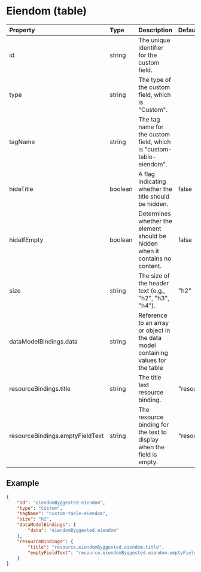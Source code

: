 # Eiendom (table)

| Property                        | Type    | Description                                                                       | Default value                             |
| :------------------------------ | :------ | :-------------------------------------------------------------------------------- | :---------------------------------------- |
| id                              | string  | The unique identifier for the custom field.                                       |                                           |
| type                            | string  | The type of the custom field, which is "Custom".                                  |                                           |
| tagName                         | string  | The tag name for the custom field, which is "custom-table-eiendom".               |                                           |
| hideTitle                       | boolean | A flag indicating whether the title should be hidden.                             | false                                     |
| hideIfEmpty                     | boolean | Determines whether the element should be hidden when it contains no content.      | false                                     |
| size                            | string  | The size of the header text (e.g., "h2", "h3", "h4").                             | "h2"                                      |
| dataModelBindings.data          | string  | Reference to an array or object in the data model containing values for the table |                                           |
| resourceBindings.title          | string  | The title text resource binding.                                                  | "resource.eiendomByggested.eiendom.title" |
| resourceBindings.emptyFieldText | string  | The resource binding for the text to display when the field is empty.             | "resource.emptyFieldText.default"         |

## Example

```json
{
    "id": "eiendomByggested-eiendom",
    "type": "Custom",
    "tagName": "custom-table-eiendom",
    "size": "h2",
    "dataModelBindings": {
        "data": "eiendomByggested.eiendom"
    },
    "resourceBindings": {
        "title": "resource.eiendomByggested.eiendom.title",
        "emptyFieldText": "resource.eiendomByggested.eiendom.emptyFieldText"
    }
}
```
